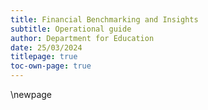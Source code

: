 ```yaml
---
title: Financial Benchmarking and Insights
subtitle: Operational guide
author: Department for Education
date: 25/03/2024
titlepage: true
toc-own-page: true
---
```


<!-- Leave the rest of this page blank -->
\newpage
